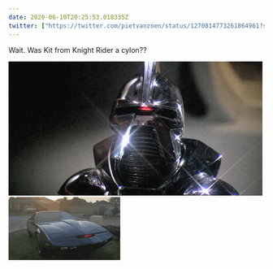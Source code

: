 ```yaml
---
date: 2020-06-10T20:25:53.018335Z
twitter: ["https://twitter.com/pietvanzoen/status/1270814773261864961?s=21", "https://twitter.com/pietvanzoen/status/1270814786708738055?s=21"]
---
```

Wait. Was Kit from Knight Rider a cylon??

![](/media/FD1F1424-0E4B-4058-B5B9-76BE15598169.gif)
![](/media/94ADCEEB-219D-486A-8C8B-AF9F826B1D2A.gif)
